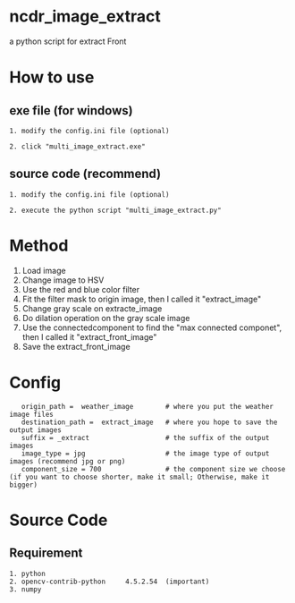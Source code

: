 # ncdr_image_extract
 a python script for extract Front

# How to use

 ## exe file (for windows)
 
    1. modify the config.ini file (optional)
    
    2. click "multi_image_extract.exe"
    
 ## source code (recommend)
 
    1. modify the config.ini file (optional)
    
    2. execute the python script "multi_image_extract.py"
    
# Method
   
   1. Load image
   2. Change image to HSV
   3. Use the red and blue color filter
   4. Fit the filter mask to origin image, then I called it "extract_image"
   5. Change gray scale on extracte_image
   6. Do dilation operation on the gray scale image
   7. Use the connectedcomponent to find the "max connected componet", then I called it "extract_front_image"
   8. Save the extract_front_image

# Config
```
   origin_path =  weather_image        # where you put the weather image files
   destination_path =  extract_image   # where you hope to save the output images
   suffix = _extract                   # the suffix of the output images
   image_type = jpg                    # the image type of output images (recommend jpg or png)
   component_size = 700                # the component size we choose (if you want to choose shorter, make it small; Otherwise, make it bigger)

```

# Source Code

  ## Requirement
  
    1. python
    2. opencv-contrib-python     4.5.2.54  (important)
    3. numpy
